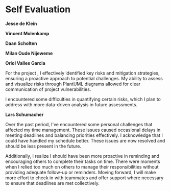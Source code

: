 # Self Evaluation

**Jesse de Klein**

**Vincent Molenkamp**

**Daan Scholten**

**Milan Oude Nijeweme**

**Oriol Valles Garcia**

For the project , I effectively identified key risks and mitigation strategies, ensuring a proactive approach to potential challenges. My ability to assess and visualize risks through PlantUML diagrams allowed for clear communication of project vulnerabilities. 

I encountered some difficulties in quantifying certain risks, which I plan to address with more data-driven analysis in future assessments.

**Lars Schumacher**

Over the past period, I’ve encountered some personal challenges that affected my time management. These issues caused occasional delays in meeting deadlines and balancing priorities effectively. I acknowledge that I could have handled my schedule better. These issues are now resolved and should be less present in the future.

Additionally, I realize I should have been more proactive in reminding and encouraging others to complete their tasks on time. There were moments when I relied too much on others to manage their responsibilities without providing adequate follow-up or reminders. Moving forward, I will make more effort to check in with teammates and offer support where necessary to ensure that deadlines are met collectively.
